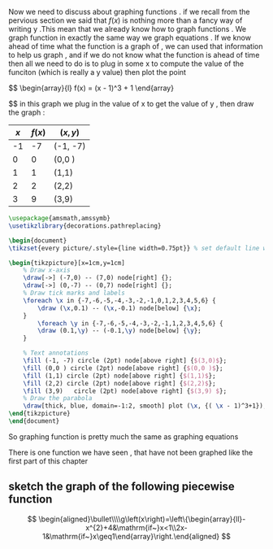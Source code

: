 

Now we need to discuss  about graphing functions . if we recall from the pervious section we said that $f(x)$ is nothing more than a fancy way of writing y .This mean that we already know how to graph functions . We graph function in exactly the same way we graph equations . If we know ahead of time what the function is a graph of , we can used that information to help us graph , and if we do not know what the function is ahead of time then all we need to do is to plug in some x to compute the value of the funciton (which is really a y value) then plot the point 

$$
\begin{array}{l}
f(x) =   (x - 1)^3 + 1 
\end{array}
 
$$
in this graph we plug in the value of x to get  the value of y , then draw the graph  : 

| $x$ | $f(x)$ | $(x,y)$  |
| --- | ------ | -------- |
| -1  | -7     | (-1, -7) |
| 0   | 0      | (0,0 )   |
| 1   | 1      | (1,1)    |
| 2   | 2      | (2,2)    |
| 3   | 9      | (3,9)    |


```tikz
\usepackage{amsmath,amssymb}
\usetikzlibrary{decorations.pathreplacing}

\begin{document}
\tikzset{every picture/.style={line width=0.75pt}} % set default line width

\begin{tikzpicture}[x=1cm,y=1cm]
    % Draw x-axis
    \draw[->] (-7,0) -- (7,0) node[right] {};
    \draw[->] (0,-7) -- (0,7) node[right] {};
    % Draw tick marks and labels
    \foreach \x in {-7,-6,-5,-4,-3,-2,-1,0,1,2,3,4,5,6} {
        \draw (\x,0.1) -- (\x,-0.1) node[below] {\x};
    }
        \foreach \y in {-7,-6,-5,-4,-3,-2,-1,1,2,3,4,5,6} {
        \draw (0.1,\y) -- (-0.1,\y) node[below] {\y};
    }

    % Text annotations  
    \fill (-1, -7) circle (2pt) node[above right] {$(3,0)$};
	\fill (0,0 ) circle (2pt) node[above right] {$(0,0 )$}; 
	\fill (1,1) circle (2pt) node[above right] {$(1,1)$};
	\fill (2,2) circle (2pt) node[above right] {$(2,2)$};
	\fill (3,9)   circle (2pt) node[above right] {$(3,9) $};
    % Draw the parabola
    \draw[thick, blue, domain=-1:2, smooth] plot (\x, {( \x - 1)^3+1});
\end{tikzpicture}
\end{document}


``` 

So  graphing function is pretty much the same as graphing equations 

There is one function we have seen  ,  that have not been  graphed like the first part of this chapter 

##  sketch the graph of the following piecewise function 
$$
\begin{aligned}\bullet\\\\g\left(x\right)=\left\{\begin{array}{ll}-x^{2}+4&\mathrm{if~}x<1\\2x-1&\mathrm{if~}x\geq1\end{array}\right.\end{aligned}
$$

